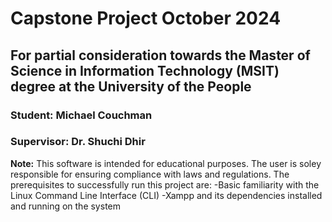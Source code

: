 # Capstone Project October 2024
## For partial consideration towards the Master of Science in Information Technology (MSIT) degree at the University of the People 
### Student: Michael Couchman
### Supervisor: Dr. Shuchi Dhir 
**Note:** This software is intended for educational purposes. The user is soley responsible for ensuring compliance with laws and regulations. 
The prerequisites to successfully run this project are:
-Basic familiarity with the Linux Command Line Interface (CLI)
-Xampp and its dependencies installed and running on the system
